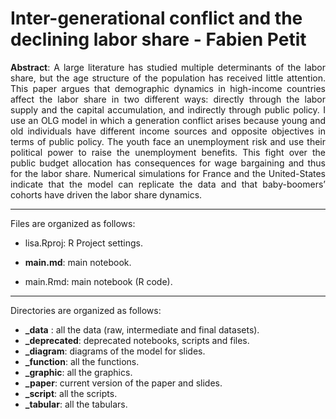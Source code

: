 # Inter-generational conflict and the declining labor share - Fabien Petit

<p align="justify"><b>Abstract</b>: A large literature has studied multiple determinants of the labor share, but the age structure of the population has received little attention. This paper argues that demographic dynamics in high-income countries affect the labor share in two different ways: directly through the labor supply and the capital accumulation, and indirectly through public policy. I use an OLG model in which a generation conflict arises because young and old individuals have different income sources and opposite objectives in terms of public policy. The youth face an unemployment risk and use their political power to raise the unemployment benefits. This fight over the public budget allocation has consequences for wage bargaining and thus for the labor share. Numerical simulations for France and the United-States indicate that the model can replicate the data and that baby-boomers’ cohorts have driven the labor share dynamics.</p>

---

Files are organized as follows:

- lisa.Rproj: R Project settings.

- **main.md**: main notebook.
- main.Rmd: main notebook (R code).

---

Directories are organized as follows:

- **_data** : all the data (raw, intermediate and final datasets).
- **_deprecated**: deprecated notebooks, scripts and files.
- **_diagram**: diagrams of the model for slides.
- **_function**: all the functions.
- **_graphic**: all the graphics.
- **_paper**: current version of the paper and slides.
- **_script**: all the scripts.
- **_tabular**: all the tabulars.
